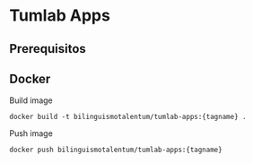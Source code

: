 # Tumlab Apps

## Prerequisitos

## Docker
Build image

```docker build -t bilinguismotalentum/tumlab-apps:{tagname} .```

Push image

```docker push bilinguismotalentum/tumlab-apps:{tagname}```

